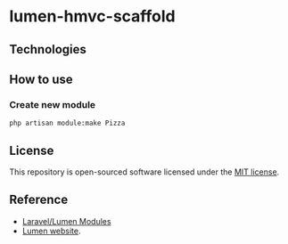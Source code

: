 # lumen-hmvc-scaffold

## Technologies

## How to use

### Create new module

 ```console
 php artisan module:make Pizza
 ```

## License

This repository is open-sourced software licensed under the [MIT license](https://opensource.org/licenses/MIT).

## Reference
- [Laravel/Lumen Modules](https://nwidart.com/laravel-modules/v5/introduction)
- [Lumen website](https://lumen.laravel.com/docs).
